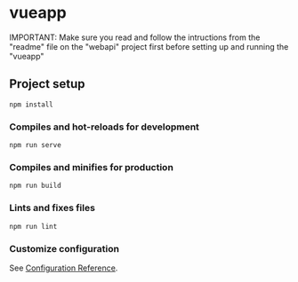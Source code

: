 # vueapp

IMPORTANT:
Make sure you read and follow the intructions from the "readme" file on the "webapi" project first before setting up and running the "vueapp"

## Project setup
```
npm install
```

### Compiles and hot-reloads for development
```
npm run serve
```

### Compiles and minifies for production
```
npm run build
```

### Lints and fixes files
```
npm run lint
```

### Customize configuration
See [Configuration Reference](https://cli.vuejs.org/config/).
